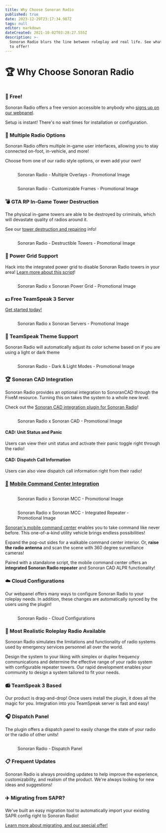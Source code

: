 ```yaml
---
title: Why Choose Sonoran Radio
published: true
date: 2023-12-29T23:17:34.987Z
tags: null
editor: markdown
dateCreated: 2021-10-02T03:28:27.555Z
description: >-
  Sonoran Radio blurs the line between roleplay and real life. See what we have
  to offer!
---
```


# 🏆 Why Choose Sonoran Radio



<figure><img src="../.gitbook/assets/sonoranradio_logo_full.png" alt=""><figcaption></figcaption></figure>

### 💸 Free!

Sonoran Radio offers a free version accessible to anybody who [signs up on our webpanel](https://sonoranradio.com).

Setup is instant! There's no wait times for installation or configuration.

### 📡 Multiple Radio Options

Sonoran Radio offers multiple in-game user interfaces, allowing you to stay connected on-foot, in-vehicle, and more!

Choose from one of our radio style options, or even add your own!

<figure><img src="../.gitbook/assets/radio_overlays-large.png" alt=""><figcaption><p>Sonoran Radio - Multiple Overlays - Promotional Image</p></figcaption></figure>

<figure><img src="../.gitbook/assets/customize_style.png" alt=""><figcaption><p>Sonoran Radio - Customizable Frames - Promotional Image</p></figcaption></figure>

### 💣 GTA RP In-Game Tower Destruction

The physical in-game towers are able to be destroyed by criminals, which will devastate quality of radios around it.

See our [tower destruction and repairing](tutorials/script-usage.md#in-game-towers) info!

<figure><img src="../.gitbook/assets/destroy_towers_b.png" alt=""><figcaption><p>Sonoran Radio - Destructible Towers - Promotional Image</p></figcaption></figure>

### 🔌 Power Grid Support

Hack into the integrated power grid to disable Sonoran Radio towers in your area! [Learn more about this script](https://www.sonoran.store/package/5120025)!

<figure><img src="../.gitbook/assets/power_grid_promo.png" alt=""><figcaption><p>Sonoran Radio x Sonoran Power Grid - Promotional Image</p></figcaption></figure>

### 💵 Free TeamSpeak 3 Server

&#x20;[Get started today!](../pricing/faq/free-teamspeak-promo.md)

<figure><img src="../pricing/free-teamspeak-promo/freeteamspeakpromobanner.png" alt=""><figcaption><p>Sonoran Radio x Sonoran Servers - Promotional Image</p></figcaption></figure>

### 🔦 TeamSpeak Theme Support

Sonoran Radio will automatically adjust its color scheme based on if you are using a light or dark theme

<figure><img src="../.gitbook/assets/dlsupport.png" alt=""><figcaption><p>Sonoran Radio - Dark &#x26; Light Modes - Promotional Image</p></figcaption></figure>

### 🏆 Sonoran CAD Integration

Sonoran Radio provides an optional integration to SonoranCAD through the FiveM resource. Turning this on takes the system to a whole new level.

Check out the [Sonoran CAD integration plugin for Sonoran Radio](https://info.sonorancad.com/integration-plugins/integration-plugins/available-plugins/sonoran-radio-sonrad)!

<figure><img src="../.gitbook/assets/sync_big.png" alt=""><figcaption><p>Sonoran Radio x Sonoran CAD - Promotional Image</p></figcaption></figure>

#### CAD: Unit Status and Panic

Users can view their unit status and activate their panic toggle right through the radio!

#### CAD: Dispatch Call Information

Users can also view dispatch call information right from their radio!

### [🚐](https://emojiterra.com/minibus/) [Mobile Command Center Integration](https://www.sonoran.store/package/5287071)

<figure><img src="../.gitbook/assets/mcc.png" alt=""><figcaption><p>Sonoran Radio x Sonoran MCC - Promotional Image</p></figcaption></figure>

<figure><img src="../.gitbook/assets/mcc_radio.png" alt=""><figcaption><p>Sonoran Radio x Sonoran MCC - Integrated Repeater - Promotional Image</p></figcaption></figure>

[Sonoran's mobile command center](https://www.sonoran.store/package/5287071) enables you to take command like never before. This one-of-a-kind utility vehicle brings endless possibilities!

Expand the pop-out sides for a walkable command center interior. Or, **raise the radio antenna** and scan the scene with 360 degree surveillance cameras!

Paired with a standalone script, the mobile command center offers an **integrated Sonoran Radio repeater** and Sonoran CAD ALPR functionality!

### ☁️ Cloud Configurations

Our webpanel offers many ways to configure Sonoran Radio to your roleplay needs. In addition, these changes are automatically synced by the users using the plugin!

<figure><img src="../.gitbook/assets/ngO9rWF.png" alt=""><figcaption><p>Sonoran Radio - Cloud Configurations</p></figcaption></figure>

### 💯 Most Realistic Roleplay Radio Available

Sonoran Radio simulates the limitations and functionality of radio systems used by emergency services personnel all over the world.

Design the system to your liking with simplex or duplex frequency communications and determine the effective range of your radio system with configurable repeater towers. Our rapid development enables your community to design a system tailored to fit your needs.

### 📻 TeamSpeak 3 Based

Our product is drag-and-drop! Once users install the plugin, it does all the magic for you. Integration into you TeamSpeak server is fast and easy!

### 🎧 Dispatch Panel

The plugin offers a dispatch panel to easily change the state of your radio or the radio of other units!

<figure><img src="../.gitbook/assets/KEG6akK.png" alt=""><figcaption><p>Sonoran Radio - Dispatch Panel</p></figcaption></figure>

### 📋 Frequent Updates

Sonoran Radio is always providing updates to help improve the experience, customizability, and realism of the product. We're always looking for new ideas and suggestions!

### ✈️ Migrating from SAPR?

We've built an easy migration tool to automatically import your existing SAPR config right to Sonoran Radio!

[Learn more about migrating, and our special offer!](tutorials/getting-started/import-sapr-config.md)
